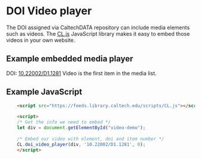 
# DOI Video player

The DOI assigned via CaltechDATA repository can include media elements
such as videos. The [CL.js](../) JavaScript library makes it easy to 
embed those videos in your own website.

## Example embedded media player 

DOI: [10.22002/D1.1281](https://doi.org/10.22002/D1.1281 "link to DOI content")
Video is the first item in the media list.

<div id="video-demo"></div>

## Example JavaScript

```html
    <script src="https://feeds.library.caltech.edu/scripts/CL.js"></script>
    
    <script>
    /* Get the info we need to embed */
    let div = document.getElementById("video-demo");
    
    /* Embed our video with element, doi and item number */
    CL.doi_video_player(div, '10.22002/D1.1281', 0);
    </script>
```
<!-- START: Demo of DOI video player -->

<script src="../scripts/CL.js"></script>

<script>
/* Get the info we need to embed */
let div = document.getElementById("video-demo");
    
/* Embed our video with element, doi and item number */
CL.doi_video_player(div, '10.22002/D1.1281', 0);
</script>

<!--   END: Demo of DOI video player -->
